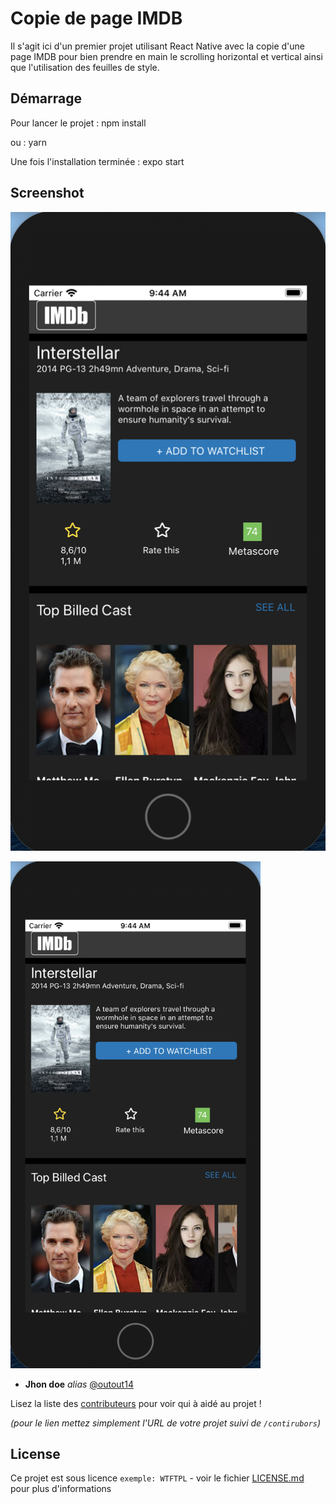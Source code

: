# Copie de page IMDB

Il s'agit ici d'un premier projet utilisant React Native avec la copie d'une page IMDB pour bien prendre en main le scrolling horizontal et vertical ainsi que l'utilisation des feuilles de style.

## Démarrage

Pour lancer le projet :
npm install

ou :
yarn

Une fois l'installation terminée :
expo start

## Screenshot

![Alt text](./assets/Interstellar_capture.png?raw=true "Interstellar")

<div >
    <img src="./assets/Interstellar_capture.png" width="400px"> </img> 
</div>

- **Jhon doe** _alias_ [@outout14](https://github.com/outout14)

Lisez la liste des [contributeurs](https://github.com/your/project/contributors) pour voir qui à aidé au projet !

_(pour le lien mettez simplement l'URL de votre projet suivi de `/contirubors`)_

## License

Ce projet est sous licence `exemple: WTFTPL` - voir le fichier [LICENSE.md](LICENSE.md) pour plus d'informations
